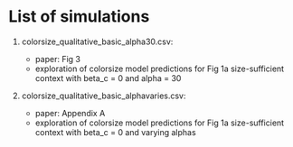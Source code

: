 # List of simulations

1. colorsize_qualitative_basic_alpha30.csv:
	- paper: Fig 3
	- exploration of colorsize model predictions for Fig 1a size-sufficient context with beta_c = 0 and alpha = 30

2. colorsize_qualitative_basic_alphavaries.csv:
	- paper: Appendix A
	- exploration of colorsize model predictions for Fig 1a size-sufficient context with beta_c = 0	and varying alphas